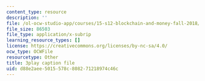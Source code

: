 ```yaml
---
content_type: resource
description: ''
file: /ol-ocw-studio-app/courses/15-s12-blockchain-and-money-fall-2018/d88e2aee5015578c808271218974c46c_iWpQpPbo7rM.vtt
file_size: 86503
file_type: application/x-subrip
learning_resource_types: []
license: https://creativecommons.org/licenses/by-nc-sa/4.0/
ocw_type: OCWFile
resourcetype: Other
title: 3play caption file
uid: d88e2aee-5015-578c-8082-71218974c46c
---
```

